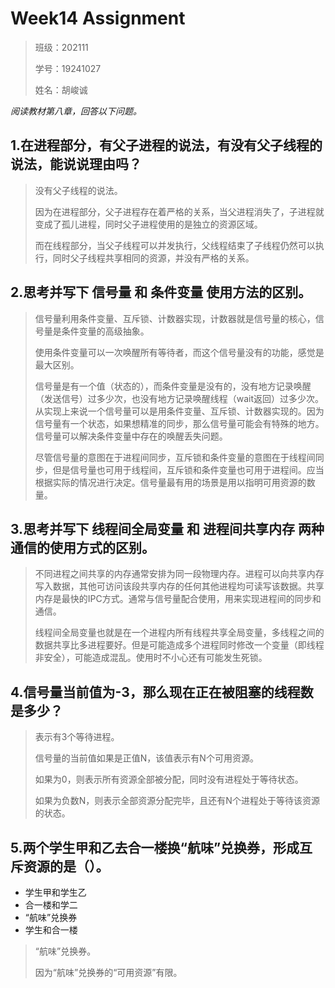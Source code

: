 # Week14 Assignment

> 班级：202111
>
> 学号：19241027
>
> 姓名：胡峻诚

*阅读教材第八章，回答以下问题。*

## 1.在进程部分，有父子进程的说法，有没有父子线程的说法，能说说理由吗？

> 没有父子线程的说法。
>
> 因为在进程部分，父子进程存在着严格的关系，当父进程消失了，子进程就变成了孤儿进程，同时父子进程使用的是独立的资源区域。
>
> 而在线程部分，当父子线程可以并发执行，父线程结束了子线程仍然可以执行，同时父子线程共享相同的资源，并没有严格的关系。

## 2.思考并写下 信号量 和 条件变量 使用方法的区别。

> 信号量利用条件变量、互斥锁、计数器实现，计数器就是信号量的核心，信号量是条件变量的高级抽象。
>
> 使用条件变量可以一次唤醒所有等待者，而这个信号量没有的功能，感觉是最大区别。
>
> 信号量是有一个值（状态的），而条件变量是没有的，没有地方记录唤醒（发送信号）过多少次，也没有地方记录唤醒线程（wait返回）过多少次。从实现上来说一个信号量可以是用条件变量、互斥锁、计数器实现的。因为信号量有一个状态，如果想精准的同步，那么信号量可能会有特殊的地方。信号量可以解决条件变量中存在的唤醒丢失问题。
>
> 尽管信号量的意图在于进程间同步，互斥锁和条件变量的意图在于线程间同步，但是信号量也可用于线程间，互斥锁和条件变量也可用于进程间。应当根据实际的情况进行决定。信号量最有用的场景是用以指明可用资源的数量。

## 3.思考并写下 线程间全局变量 和 进程间共享内存 两种通信的使用方式的区别。

> 不同进程之间共享的内存通常安排为同一段物理内存。进程可以向共享内存写入数据，其他可访问该段共享内存的任何其他进程均可读写该数据。共享内存是最快的IPC方式。通常与信号量配合使用，用来实现进程间的同步和通信。
>
> 线程间全局变量也就是在一个进程内所有线程共享全局变量，多线程之间的数据共享比多进程要好。但是可能造成多个进程同时修改一个变量（即线程非安全），可能造成混乱。使用时不小心还有可能发生死锁。

## 4.信号量当前值为-3，那么现在正在被阻塞的线程数是多少？

> 表示有3个等待进程。
>
> 信号量的当前值如果是正值N，该值表示有N个可用资源。
>
> 如果为0，则表示所有资源全部被分配，同时没有进程处于等待状态。
>
> 如果为负数N，则表示全部资源分配完毕，且还有N个进程处于等待该资源的状态。

## 5.两个学生甲和乙去合一楼换“航味”兑换券，形成互斥资源的是（）。

- 学生甲和学生乙   
- 合一楼和学二  
- “航味”兑换券 
- 学生和合一楼

> “航味”兑换券。
>
> 因为“航味”兑换券的“可用资源”有限。
